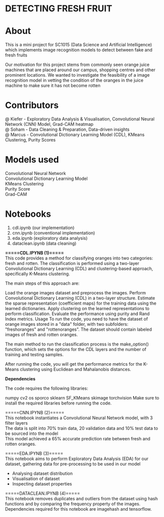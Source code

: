 # DETECTING FRESH FRUIT

# About
This is a mini project for SC1015 (Data Science and Artificial Intelligence) which implements image recognition models to detect between fake and fresh fruits

Our motivation for this project stems from commonly seen orange juice machines that are placed around our campus, shopping centres and other prominent locations. We wanted to investigate the feasibility of a image recognition model in vetting the condition of the oranges in the juice machine to make sure it has not become rotten

# Contributors

@ Kiefer - Exploratory Data Analysis & Visualisation, Convolutional Neural Network (CNN) Model, Grad-CAM heatmap     
@ Soham - Data Cleaning & Preparation, Data-driven insights      
@ Marcus - Convolutional Dictionary Learning Model (CDL), KMeans Clustering, Purity Scores      

# Models used
Convolutional Neural Network    
Convolutional Dictionary Learning Model    
KMeans Clustering     
Purity Score      
Grad-CAM      

# Notebooks
1) cdl.ipynb (our implementation)     
2) cnn.ipynb (conventional implementation)     
3) eda.ipynb (exploratory data analysis)    
4) dataclean.ipynb (data cleaning)    

**=====CDL.IPYNB (1)=====**    
This code provides a method for classifying oranges into two categories: fresh and rotten. The classification is performed using a two-layer Convolutional Dictionary Learning (CDL) and clustering-based approach, specifically K-Means clustering.

The main steps of this approach are:

Load the orange images dataset and preprocess the images.
Perform Convolutional Dictionary Learning (CDL) in a two-layer structure.
Estimate the sparse representation (coefficient maps) for the training data using the learned dictionaries.
Apply clustering on the learned representations to perform classification.
Evaluate the performance using purity and Rand Index metrics.
Usage
To run the code, you need to have the dataset of orange images stored in a "data" folder, with two subfolders: "freshoranges" and "rottenoranges". The dataset should contain labeled images of fresh and rotten oranges.

The main method to run the classification process is the make_option() function, which sets the options for the CDL layers and the number of training and testing samples.

After running the code, you will get the performance metrics for the K-Means clustering using Euclidean and Mahalanobis distances.

**Dependencies**

The code requires the following libraries:

numpy
cv2
os
sporco
sklearn
SF_KMeans
skimage
torchvision
Make sure to install the required libraries before running the code.

=====CNN.IPYNB (2)=====    
This notebook instantiates a Convolutional Neural Network model, with 3 filter layers    
The data is split into 70% train data, 20 validation data and 10% test data to be sourced into the model    
This model achieved a 65% accurate prediction rate between fresh and rotten oranges.     
      
=====EDA.IPYNB (3)=====     
This notebook aims to perform Exploratory Data Analysis (EDA) for our dataset, gathering data for pre-processing to be used in our model    
- Analysing dataset distribution    
- Visualisation of dataset    
- Inspecting dataset properties    
      
=====DATACLEAN.IPYNB (4)=====     
This notebook removes duplicates and outliers from the dataset using hash functions and by comparing the frequency property of the images.
Dependencies required for this notebook are imagehash and tensorflow.
